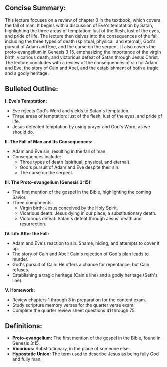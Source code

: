 ## Concise Summary:

This lecture focuses on a review of chapter 3 in the textbook, which covers the fall of man. It begins with a discussion of Eve's temptation by Satan, highlighting the three areas of temptation: lust of the flesh, lust of the eyes, and pride of life. The lecture then delves into the consequences of the fall, including the three types of death (spiritual, physical, and eternal), God's pursuit of Adam and Eve, and the curse on the serpent. It also covers the proto-evangelium in Genesis 3:15, emphasizing the importance of the virgin birth, vicarious death, and victorious defeat of Satan through Jesus Christ. The lecture concludes with a review of the consequences of sin for Adam and Eve, the story of Cain and Abel, and the establishment of both a tragic and a godly heritage.

## Bulleted Outline:

**I. Eve's Temptation:**

- Eve rejects God's Word and yields to Satan's temptation.
- Three areas of temptation: lust of the flesh, lust of the eyes, and pride of life.
- Jesus defeated temptation by using prayer and God's Word, as we should do.

**II. The Fall of Man and Its Consequences:**

- Adam and Eve sin, resulting in the fall of man.
- Consequences include:
    - Three types of death (spiritual, physical, and eternal).
    - God's pursuit of Adam and Eve despite their sin.
    - The curse on the serpent.

**III. The Proto-evangelium (Genesis 3:15):**

- The first mention of the gospel in the Bible, highlighting the coming Savior.
- Three components:
    - Virgin birth: Jesus conceived by the Holy Spirit.
    - Vicarious death: Jesus dying in our place, a substitutionary death.
    - Victorious defeat: Satan's defeat through Jesus' death and resurrection.

**IV. Life After the Fall:**

- Adam and Eve's reaction to sin: Shame, hiding, and attempts to cover it up.
- The story of Cain and Abel: Cain's rejection of God's plan leads to murder.
- God's pursuit of Cain: He offers a chance for repentance, but Cain refuses.
- Establishing a tragic heritage (Cain's line) and a godly heritage (Seth's line).

**V. Homework:**

- Review chapters 1 through 3 in preparation for the content exam.
- Study scripture memory verses for the quarter verse exam.
- Complete the quarter review sheet questions 41 through 75.

## Definitions:

- **Proto-evangelium:** The first mention of the gospel in the Bible, found in Genesis 3:15.
- **Vicarious:**  Substitutionary, in the place of someone else. 
- **Hypostatic Union:** The term used to describe Jesus as being fully God and fully man. 

